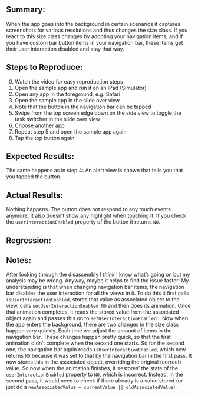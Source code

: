 ## Summary:

When the app goes into the background in certain scenarios it captures screenshots for various resolutions and thus changes the size class. If you react to this size class changes by adopting your navigation items, and if you have custom bar button items in your navigation bar, these items get their user interaction disabled and stay that way.

## Steps to Reproduce:

0. Watch the video for easy reproduction steps
1. Open the sample app and run it on an iPad (Simulator)
2. Open any app in the foreground, e.g. Safari
3. Open the sample app in the slide over view
4. Note that the button in the navigation bar can be tapped
5. Swipe from the top screen edge down on the side view to toggle the task switcher in the slide over view
6. Choose another app
7. Repeat step 5 and open the sample app again
8. Tap the top button again

## Expected Results:

The same happens as in step 4: An alert view is shown that tells you that you tapped the button.

## Actual Results:

Nothing happens. The button does not respond to any touch events anymore. It also doesn’t show any highlight when touching it.
If you check the `userInteractionEnabled` property of the button it returns `NO`.

## Regression:

## Notes:

After looking through the disassembly I _think_ I know what’s going on but my analysis may be wrong. Anyway, maybe it helps to find the issue faster:
My understanding is that when changing navigation bar items, the navigation bar disables the user interaction for all the views in it. To do this it first calls `isUserInteractionEnabled`, stores that value as associated object to the view, calls `setUserInteractionEnabled:NO` and then does its animation. Once that animation completes, it reads the stored value from the associated object again and passes this on to `setUserInteractionEnabled:`.
Now when the app enters the background, there are two changes in the size class happen very quickly. Each time we adjust the amount of items in the navigation bar. These changes happen pretty quick, so that the first animation didn’t complete when the second one starts. So for the second one, the navigation bar again reads `isUserInteractionEnabled`, which now returns `NO` because it was set to that by the navigation bar in the first pass. It now stores this in the associated object, overriding the original (correct) value. So now when the animation finishes, it ‘restores’ the state of the `userInteractionEnabled` property to `NO`, which is incorrect. Instead, in the second pass, it would need to check if there already is a value stored (or just do a `newAssociatedValue = currentValue || oldAssociatedValue`).